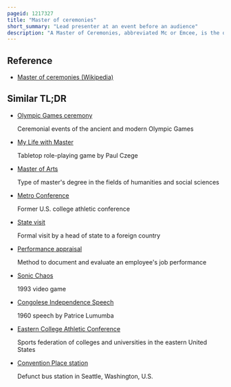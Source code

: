 ```yaml
---
pageid: 1217327
title: "Master of ceremonies"
short_summary: "Lead presenter at an event before an audience"
description: "A Master of Ceremonies, abbreviated Mc or Emcee, is the official Host of a Ceremony, staged Event, Conference, Convention, or similar Performance."
---
```


## Reference

- [Master of ceremonies (Wikipedia)](https://en.wikipedia.org/?curid=1217327)

## Similar TL;DR

- [Olympic Games ceremony](/tldr/en/olympic-games-ceremony)

  Ceremonial events of the ancient and modern Olympic Games

- [My Life with Master](/tldr/en/my-life-with-master)

  Tabletop role-playing game by Paul Czege

- [Master of Arts](/tldr/en/master-of-arts)

  Type of master's degree in the fields of humanities and social sciences

- [Metro Conference](/tldr/en/metro-conference)

  Former U.S. college athletic conference

- [State visit](/tldr/en/state-visit)

  Formal visit by a head of state to a foreign country

- [Performance appraisal](/tldr/en/performance-appraisal)

  Method to document and evaluate an employee's job performance

- [Sonic Chaos](/tldr/en/sonic-chaos)

  1993 video game

- [Congolese Independence Speech](/tldr/en/congolese-independence-speech)

  1960 speech by Patrice Lumumba

- [Eastern College Athletic Conference](/tldr/en/eastern-college-athletic-conference)

  Sports federation of colleges and universities in the eastern United States

- [Convention Place station](/tldr/en/convention-place-station)

  Defunct bus station in Seattle, Washington, U.S.
